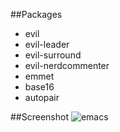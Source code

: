 ##Packages
* evil
* evil-leader
* evil-surround
* evil-nerdcommenter
* emmet
* base16
* autopair

##Screenshot
![emacs](https://raw.githubusercontent.com/zerdnem/Dotfiles/master/emacs.d/emacs.png)
